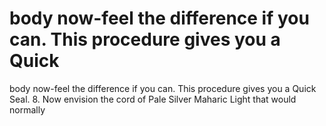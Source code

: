 # body now-feel the difference if you can. This procedure gives you a Quick

body now-feel the difference if you can. This procedure gives you a Quick
Seal.
8. Now envision the cord of Pale Silver Maharic Light that would normally